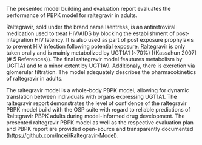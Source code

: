 The presented model building and evaluation report evaluates the performance of PBPK model for raltegravir in adults.

Raltegravir, sold under the brand name Isentress, is an antiretroviral medication used to treat HIV/AIDS by blocking the establishment of post-integration HIV latency. It is also used as part of post exposure prophylaxis to prevent HIV infection following potential exposure. Raltegravir is only taken orally and is mainly metabolized by UGT1A1 (~70%) [(Kassahun 2007](# 5 References)). The final raltegravir model feautures metabolism by UGT1A1 and to a minor extent by UGT1A9. Additionaly, there is excretion via glomerular filtration. The model adequately describes the pharmacokinetics of raltegravir in adults.

The raltegravir model is a whole-body PBPK model, allowing for dynamic translation between individuals with organs expressing UGT1A1. The raltegravir report demonstrates the level of confidence of the raltegravir PBPK model build with the OSP suite with regard to reliable predictions of Raltegravir PBPK adults during model-informed drug development. The presented raltegravir PBPK model as well as the respective evaluation plan and PBPK report are provided open-source and transparently documented (https://github.com/Incei/Raltegravir-Model).

